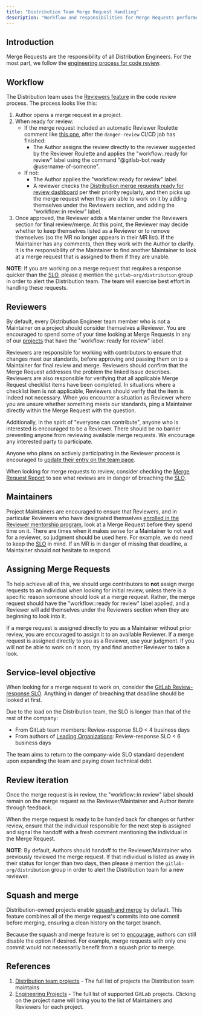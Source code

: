 ```yaml
---
title: "Distribution Team Merge Request Handling"
description: "Workflow and responsibilities for Merge Requests performed by Distribution Engineers."
---
```


## Introduction

Merge Requests are the responsibility of all Distribution Engineers. For the most part, we follow the [engineering process for code review](/handbook/engineering/workflow/code-review/).

## Workflow

The Distribution team uses the [Reviewers feature](https://docs.gitlab.com/ee/development/code_review.html#dogfooding-the-reviewers-feature) in the code review process. The process looks like this:

1. Author opens a merge request in a project.
1. When ready for review:
   - If the merge request included an automatic Reviewer Roulette comment like [this one](https://gitlab.com/gitlab-org/charts/gitlab/-/merge_requests/3801#note_1947892314), after the `danger-review` CI/CD job has finished:
      - The Author assigns the review directly to the reviewer suggested by the Reviewer Roulette and applies the "workflow::ready for review" label using the command "@gitlab-bot ready @username-of-someone".
   - If not:
      - The Author applies the "workflow::ready for review" label.
      - A reviewer checks the [Distribution merge requests ready for review dashboard](https://gitlab-org.gitlab.io/distribution/monitoring/mrs/) per their priority regularly, and then picks up the merge request when they are able to work on it by adding themselves under the Reviewers section, and adding the "workflow::in review" label.
1. Once approved, the Reviewer adds a Maintainer under the Reviewers section for final review/merge. At this point, the Reviewer may decide whether to keep themselves listed as a Reviewer or to remove themselves (so the MR no longer appears in their MR list). If the Maintainer has any comments, then they work with the Author to clarify. It is the responsibility of the Maintainer to find another Maintainer to look at a merge request that is assigned to them if they are unable.

**NOTE**: If you are working on a merge request that requires a response quicker than the [SLO](#service-level-objective), please `@` mention the `gitlab-org/distribution` group in order to alert the Distribution team. The team will exercise best effort in handling these requests.

## Reviewers

By default, every Distribution Engineer team member who is not a Maintainer on a project should consider themselves a Reviewer. You are encouraged to spend some of your time looking at Merge Requests in any of our [projects](/handbook/engineering/infrastructure-platforms/gitlab-delivery/distribution/#all-projects) that have the "workflow::ready for review" label.

Reviewers are responsible for working with contributors to ensure that changes meet our standards, before approving and passing them on to a Maintainer for final review and merge. Reviewers should confirm that the Merge Request addresses the problem the linked Issue describes. Reviewers are also responsible for verifying that all applicable Merge Request checklist items have been completed. In situations where a checklist item is not applicable, Reviewers should verify that the item is indeed not necessary. When you encounter a situation as Reviewer where you are unsure whether something meets our standards, ping a Maintainer directly within the Merge Request with the question.

Additionally, in the spirit of "everyone can contribute", anyone who is interested is encouraged to be a Reviewer. There should be no barrier preventing anyone from reviewing available merge requests. We encourage any interested party to participate.

Anyone who plans on actively participating in the Reviewer process is encouraged to [update their entry on the team page](/handbook/about/editing-handbook/#add-yourself-to-the-team-page).

When looking for merge requests to review, consider checking the [Merge Request Report](https://gitlab-org.gitlab.io/distribution/monitoring/mrs/) to see what reviews are in danger of breaching the [SLO](#service-level-objective).

## Maintainers

Project Maintainers are encouraged to ensure that Reviewers, and in particular Reviewers who have designated themselves [enrolled in the Reviewer mentorship program](/handbook/engineering/workflow/code-review/#reviewer-mentorship-program), look at a Merge Request before they spend time on it. There are times when it makes sense for a Maintainer to not wait for a reviewer, so judgment should be used here. For example, we do need to keep the [SLO](#service-level-objective) in mind. If an MR is in danger of missing that deadline, a Maintainer should not hesitate to respond.

## Assigning Merge Requests

To help achieve all of this, we should urge contributors to **not** assign merge requests to an individual when looking for initial review, unless there is a specific reason someone should look at a merge request. Rather, the merge request should have the "workflow::ready for review" label applied, and a Reviewer will add themselves under the Reviewers section when they are beginning to look into it.

If a merge request is assigned directly to you as a Maintainer without prior review, you are encouraged to assign it to an available Reviewer. If a merge request is assigned directly to you as a Reviewer, use your judgment. If you will not be able to work on it soon, try and find another Reviewer to take a look.

## Service-level objective

When looking for a merge request to work on, consider the [GitLab Review-response SLO](/handbook/engineering/workflow/code-review/#review-response-slo). Anything in danger of breaching that deadline should be looked at first.

Due to the load on the Distribution team, the SLO is longer than that of the rest
of the company:

- From GitLab team members: Review-response SLO < 4 business days
- From authors of [Leading Organizations](/handbook/engineering/workflow/code-review/#leading-organizations): Review-response SLO < 6 business days

The team aims to return to the company-wide SLO standard dependent upon expanding the team and paying down technical debt.

## Review iteration

Once the merge request is in review, the "workflow::in review" label should remain on the merge request as the Reviewer/Maintainer and Author iterate through feedback.

When the merge request is ready to be handed back for changes or further review, ensure that the individual responsible for the next step is assigned and signal the handoff with a fresh comment mentioning the individual in the Merge Request.

**NOTE**: By default, Authors should handoff to the Reviewer/Maintainer who previously reviewed the merge request. If that individual is listed as away in their status for longer than two days, then please `@` mention the `gitlab-org/distribution` group in order to alert the Distribution team for a new reviewer.

## Squash and merge

Distribution-owned projects enable [squash and merge](https://docs.gitlab.com/ee/user/project/merge_requests/squash_and_merge.html) by default. This feature combines all of the merge request's commits into one commit before merging, ensuring a clean history on the target branch.

Because the squash and merge feature is set to [encourage](https://docs.gitlab.com/ee/user/project/merge_requests/squash_and_merge.html#squash-commits-options), authors can still disable the option if desired. For example, merge requests with only one commit would not necessarily benefit from a squash prior to merge.

## References

1. [Distribution team projects](/handbook/engineering/infrastructure-platforms/gitlab-delivery/distribution/#all-projects) - The full list of projects the Distribution team maintains
1. [Engineering Projects](/handbook/engineering/projects/) - The full list of supported GitLab projects. Clicking on the project name will bring you to the list of Maintainers and Reviewers for each project.
